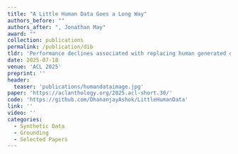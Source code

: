 ```yaml
---
title: "A Little Human Data Goes a Long Way"
authors_before: ""
authors_after: ", Jonathan May"
award: ""
collection: publications
permalink: /publication/dib
tldr: 'Performance declines associated with replacing human generated data with synthetic data is most chronic only after crossing 90% replacement.'
date: 2025-07-18
venue: 'ACL 2025'
preprint: ''
header: 
  teaser: 'publications/humandataimage.jpg'
paper: 'https://aclanthology.org/2025.acl-short.30/'
code: 'https://github.com/DhananjayAshok/LittleHumanData' 
link: ''
video: ''
categories:
  - Synthetic Data
  - Grounding 
  - Selected Papers
---
```



